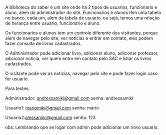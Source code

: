 A biblioteca do saber é um site onde há 2 tipos de usuarios, funcionario e aluno, alem do administrador do site. Funcionarios e alunos têm uma tabela no banco, cada um, alem da tabela de usuario, ou sejá, temos uma relação de herança entre usuario, funcionario e aluno.

Os funcionarios e alunos tem um controle diferente dos visitantes, porque alem de navegar pelo site, ver noticias e entrar em contato, eles podem fazer consulta de livros cadastrados.

O Administrador pode adicionar livro, adicionar aluno, adicionar professor, adicionar noticia, ver quem entro em contato pelo SAC e listar os livros cadastrados.

O visitante pode ver as noticias, navegar pelo site e pode fazer login caso for usuario.

Para testes:

Administrador: andressamiki@gmail.com senha: andressamiki

Usuario1: mariomiki@gmail.com senha: mario

Usuario2:alessamiki@gmail.com senha: 123

obs: Lembrando que se logar com admin pode adicionar um novo usuario.
